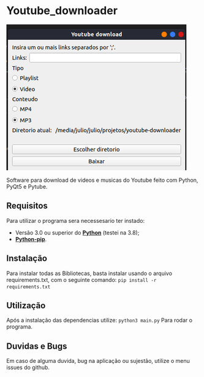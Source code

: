 # Youtube_downloader
  
![Imagem da jánela](https://raw.githubusercontent.com/JN513/youtube_downloader/master/window.png) 

Software para download de videos e musicas do Youtube feito com Python, PyQt5 e Pytube.

## Requisitos

Para utilizar o programa sera necessesario ter instado:

* Versão 3.0 ou superior do **[Python](https://www.python.org/)** (testei na 3.8);
* **[Python-pip](https://pt.stackoverflow.com/questions/239047/como-instalar-o-pip-no-windows-10)**.

## Instalação

Para instalar todas as Bibliotecas, basta instalar usando o arquivo requirements.txt, com o seguinte comando:
``` pip install -r requirements.txt ```

## Utilização

Após a instalação das dependencias utilize:
``` python3 main.py ```
Para rodar o programa.

## Duvidas e Bugs

Em caso de alguma duvida, bug na aplicação ou sujestão, utilize o menu issues do github.
